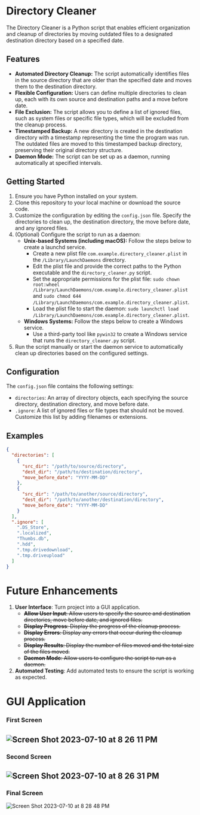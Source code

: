 # Directory Cleaner

The Directory Cleaner is a Python script that enables efficient organization and cleanup of directories by moving outdated files to a designated destination directory based on a specified date.

## Features

- **Automated Directory Cleanup:** The script automatically identifies files in the source directory that are older than the specified date and moves them to the destination directory.
- **Flexible Configuration:** Users can define multiple directories to clean up, each with its own source and destination paths and a move before date.
- **File Exclusion:** The script allows you to define a list of ignored files, such as system files or specific file types, which will be excluded from the cleanup process.
- **Timestamped Backup:** A new directory is created in the destination directory with a timestamp representing the time the program was run. The outdated files are moved to this timestamped backup directory, preserving their original directory structure.
- **Daemon Mode:** The script can be set up as a daemon, running automatically at specified intervals.

## Getting Started

1. Ensure you have Python installed on your system.
2. Clone this repository to your local machine or download the source code.
3. Customize the configuration by editing the `config.json` file. Specify the directories to clean up, the destination directory, the move before date, and any ignored files.
4. (Optional) Configure the script to run as a daemon:
    - **Unix-based Systems (including macOS):** Follow the steps below to create a launchd service.
        - Create a new plist file `com.example.directory_cleaner.plist` in the `/Library/LaunchDaemons` directory.
        - Edit the plist file and provide the correct paths to the Python executable and the `directory_cleaner.py` script.
        - Set the appropriate permissions for the plist file: `sudo chown root:wheel /Library/LaunchDaemons/com.example.directory_cleaner.plist` and `sudo chmod 644 /Library/LaunchDaemons/com.example.directory_cleaner.plist`.
        - Load the plist file to start the daemon: `sudo launchctl load /Library/LaunchDaemons/com.example.directory_cleaner.plist`.
    - **Windows Systems:** Follow the steps below to create a Windows service.
        - Use a third-party tool like `pywin32` to create a Windows service that runs the `directory_cleaner.py` script.
5. Run the script manually or start the daemon service to automatically clean up directories based on the configured settings.


## Configuration

The `config.json` file contains the following settings:

- `directories`: An array of directory objects, each specifying the source directory, destination directory, and move before date.
- `.ignore`: A list of ignored files or file types that should not be moved. Customize this list by adding filenames or extensions.

## Examples

```json
{
  "directories": [
    {
      "src_dir": "/path/to/source/directory",
      "dest_dir": "/path/to/destination/directory",
      "move_before_date": "YYYY-MM-DD"
    },
    {
      "src_dir": "/path/to/another/source/directory",
      "dest_dir": "/path/to/another/destination/directory",
      "move_before_date": "YYYY-MM-DD"
    }
  ],
  ".ignore": [
    ".DS_Store",
    ".localized",
    "Thumbs.db",
    ".hdd",
    ".tmp.drivedownload",
    ".tmp.driveupload"
  ]
}
```

# Future Enhancements

1. **User Interface**: Turn project into a GUI application.
    - ~~**Allow User Input**: Allow users to specify the source and destination directories, move before date, and ignored files.~~
    - ~~**Display Progress**: Display the progress of the cleanup process.~~
    - ~~**Display Errors**: Display any errors that occur during the cleanup process.~~
    - ~~**Display Results**: Display the number of files moved and the total size of the files moved.~~
    - ~~**Daemon Mode**: Allow users to configure the script to run as a daemon.~~
2. **Automated Testing**: Add automated tests to ensure the script is working as expected.


# GUI Application
### **First Screen**
![Screen Shot 2023-07-10 at 8 26 11 PM](https://github.com/yousefabuz17/DirectoryCleaner/assets/68834704/4cb8b3f0-a781-4e84-a17a-b612575769d5)
---
### **Second Screen**
![Screen Shot 2023-07-10 at 8 26 31 PM](https://github.com/yousefabuz17/DirectoryCleaner/assets/68834704/14dac592-b3bc-474e-9eb2-2e9721cdbbd4)
---
### **Final Screen**
![Screen Shot 2023-07-10 at 8 28 48 PM](https://github.com/yousefabuz17/DirectoryCleaner/assets/68834704/cbc572ec-69ed-4298-ac4b-c657172dc070)








